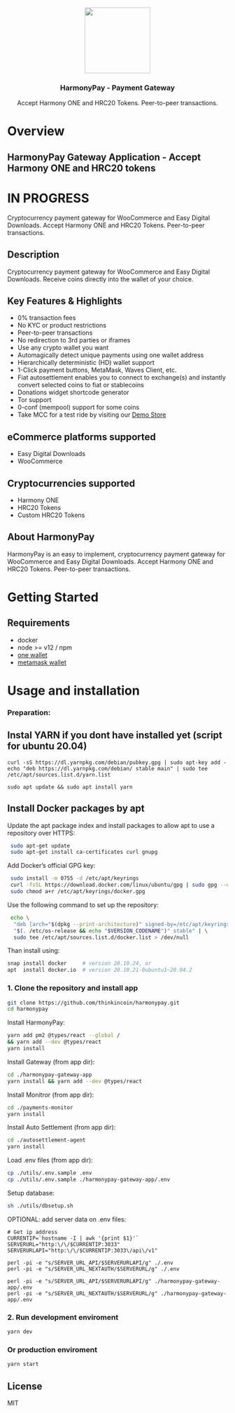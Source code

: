 <p align="center">
   <br/>
   <a href="https://harmonypay.open4g.com/" target="_blank"><img width="150px" src="https://github.com/sekmet/harmonypay-gateway/raw/main/docs/ONE.svg" /></a>
   <h3 align="center">HarmonyPay - Payment Gateway</h3>
   <p align="center">
   Accept Harmony ONE and HRC20 Tokens. Peer-to-peer transactions.
   </p>

</p>

# Overview

## HarmonyPay Gateway Application - Accept Harmony ONE and HRC20 tokens

# IN PROGRESS

Cryptocurrency payment gateway for WooCommerce and Easy Digital Downloads. Accept Harmony ONE and HRC20 Tokens. Peer-to-peer transactions.

## Description

Cryptocurrency payment gateway for WooCommerce and Easy Digital Downloads. Receive coins directly into the wallet of your choice.


## Key Features & Highlights

- 0% transaction fees
- No KYC or product restrictions
- Peer-to-peer transactions
- No redirection to 3rd parties or iframes
- Use any crypto wallet you want
- Automagically detect unique payments using one wallet address
- Hierarchically deterministic (HD) wallet support
- 1-Click payment buttons, MetaMask, Waves Client, etc.
- Fiat autosettlement enables you to connect to exchange(s) and instantly convert selected coins to fiat or stablecoins
- Donations widget shortcode generator
- Tor support
- 0-conf (mempool) support for some coins
- Take MCC for a test ride by visiting our <a href="https://harmonypay.open4g.com/">Demo Store</a>


## eCommerce platforms supported

- Easy Digital Downloads
- WooCommerce

## Cryptocurrencies supported

- Harmony ONE
- HRC20 Tokens
- Custom HRC20 Tokens


## About HarmonyPay

HarmonyPay is an easy to implement, cryptocurrency payment gateway for WooCommerce and Easy Digital Downloads. Accept Harmony ONE and HRC20 Tokens. Peer-to-peer transactions.


# Getting Started

## Requirements
- docker
- node >= v12 / npm
- [one wallet](https://metamask.io/download.html)
- [metamask wallet](https://metamask.io/download.html)

# Usage and installation

### Preparation:
## Instal YARN if you dont have installed yet (script for ubuntu 20.04) 
```
curl -sS https://dl.yarnpkg.com/debian/pubkey.gpg | sudo apt-key add -
echo "deb https://dl.yarnpkg.com/debian/ stable main" | sudo tee /etc/apt/sources.list.d/yarn.list

sudo apt update && sudo apt install yarn
```
## Install Docker packages by apt

Update the apt package index and install packages to allow apt to use a repository over HTTPS:
```sh
 sudo apt-get update
 sudo apt-get install ca-certificates curl gnupg
```
Add Docker’s official GPG key:
```sh
 sudo install -m 0755 -d /etc/apt/keyrings
 curl -fsSL https://download.docker.com/linux/ubuntu/gpg | sudo gpg --dearmor -o /etc/apt/keyrings/docker.gpg
 sudo chmod a+r /etc/apt/keyrings/docker.gpg
```
Use the following command to set up the repository:
```sh
 echo \
  "deb [arch="$(dpkg --print-architecture)" signed-by=/etc/apt/keyrings/docker.gpg] https://download.docker.com/linux/ubuntu \
  "$(. /etc/os-release && echo "$VERSION_CODENAME")" stable" | \
  sudo tee /etc/apt/sources.list.d/docker.list > /dev/null
```
Than install using: 
```sh
snap install docker     # version 20.10.24, or
apt  install docker.io  # version 20.10.21-0ubuntu1~20.04.2
```

### 1. Clone the repository and install app

```sh
git clone https://github.com/thinkincoin/harmonypay.git
cd harmonypay
```

Install HarmonyPay: 
```sh
yarn add pm2 @types/react --global /
&& yarn add --dev @types/react
yarn install
```
Install Gateway (from app dir): 
```sh
cd ./harmonypay-gateway-app
yarn install && yarn add --dev @types/react

```
Install Monitror (from app dir): 
```sh
cd ./payments-monitor
yarn install
```
Install Auto Settlement (from app dir): 
```sh
cd ./autosettlement-agent
yarn install
```
Load .env files (from app dir): 
```sh
cp ./utils/.env.sample .env
cp ./utils/.env.sample ./harmonypay-gateway-app/.env
```
Setup database:
```sh
sh ./utils/dbsetup.sh
```

OPTIONAL: add server data on .env files: 
```
# Get ip address
CURRENTIP=`hostname -I | awk '{print $1}'`
SERVERURL="http:\/\/$CURRENTIP:3033"
SERVERURLAPI="http:\/\/$CURRENTIP:3033\/api\/v1"

perl -pi -e "s/SERVER_URL_API/$SERVERURLAPI/g" ./.env
perl -pi -e "s/SERVER_URL_NEXTAUTH/$SERVERURL/g" ./.env

perl -pi -e "s/SERVER_URL_API/$SERVERURLAPI/g" ./harmonypay-gateway-app/.env
perl -pi -e "s/SERVER_URL_NEXTAUTH/$SERVERURL/g" ./harmonypay-gateway-app/.env
```

### 2. Run development enviroment

```sh
yarn dev
```

### Or production enviroment

```sh
yarn start
```

## License

MIT
